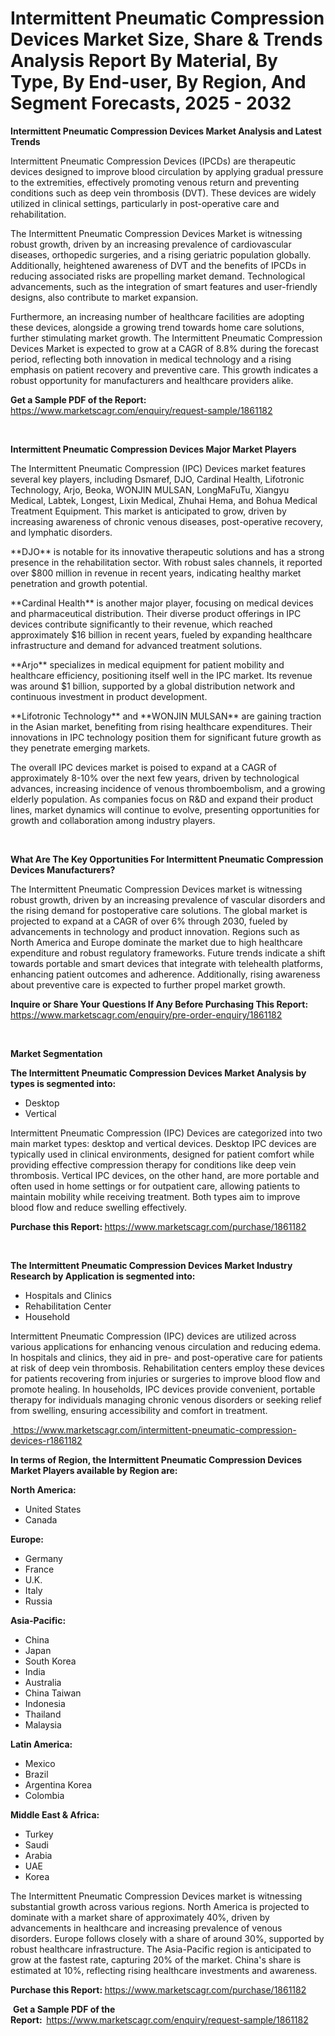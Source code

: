 <p><h1>Intermittent Pneumatic Compression Devices Market Size, Share & Trends Analysis Report By Material, By Type, By End-user, By Region, And Segment Forecasts, 2025 - 2032</h1></p><p><strong>Intermittent Pneumatic Compression Devices Market Analysis and Latest Trends</strong></p>
<p><p>Intermittent Pneumatic Compression Devices (IPCDs) are therapeutic devices designed to improve blood circulation by applying gradual pressure to the extremities, effectively promoting venous return and preventing conditions such as deep vein thrombosis (DVT). These devices are widely utilized in clinical settings, particularly in post-operative care and rehabilitation.</p><p>The Intermittent Pneumatic Compression Devices Market is witnessing robust growth, driven by an increasing prevalence of cardiovascular diseases, orthopedic surgeries, and a rising geriatric population globally. Additionally, heightened awareness of DVT and the benefits of IPCDs in reducing associated risks are propelling market demand. Technological advancements, such as the integration of smart features and user-friendly designs, also contribute to market expansion.</p><p>Furthermore, an increasing number of healthcare facilities are adopting these devices, alongside a growing trend towards home care solutions, further stimulating market growth. The Intermittent Pneumatic Compression Devices Market is expected to grow at a CAGR of 8.8% during the forecast period, reflecting both innovation in medical technology and a rising emphasis on patient recovery and preventive care. This growth indicates a robust opportunity for manufacturers and healthcare providers alike.</p></p>
<p><strong>Get a Sample PDF of the Report:&nbsp;</strong> <a href="https://www.marketscagr.com/enquiry/request-sample/1861182?utm_campaign=3457&utm_medium=2&utm_source=Github&utm_content=ia&utm_term=13042025&utm_id=intermittent-pneumatic-compression-devices">https://www.marketscagr.com/enquiry/request-sample/1861182</a></p>
<p>&nbsp;</p>
<p><strong>Intermittent Pneumatic Compression Devices Major Market Players</strong></p>
<p><p>The Intermittent Pneumatic Compression (IPC) Devices market features several key players, including Dsmaref, DJO, Cardinal Health, Lifotronic Technology, Arjo, Beoka, WONJIN MULSAN, LongMaFuTu, Xiangyu Medical, Labtek, Longest, Lixin Medical, Zhuhai Hema, and Bohua Medical Treatment Equipment. This market is anticipated to grow, driven by increasing awareness of chronic venous diseases, post-operative recovery, and lymphatic disorders.</p><p>**DJO** is notable for its innovative therapeutic solutions and has a strong presence in the rehabilitation sector. With robust sales channels, it reported over $800 million in revenue in recent years, indicating healthy market penetration and growth potential.</p><p>**Cardinal Health** is another major player, focusing on medical devices and pharmaceutical distribution. Their diverse product offerings in IPC devices contribute significantly to their revenue, which reached approximately $16 billion in recent years, fueled by expanding healthcare infrastructure and demand for advanced treatment solutions.</p><p>**Arjo** specializes in medical equipment for patient mobility and healthcare efficiency, positioning itself well in the IPC market. Its revenue was around $1 billion, supported by a global distribution network and continuous investment in product development.</p><p>**Lifotronic Technology** and **WONJIN MULSAN** are gaining traction in the Asian market, benefiting from rising healthcare expenditures. Their innovations in IPC technology position them for significant future growth as they penetrate emerging markets.</p><p>The overall IPC devices market is poised to expand at a CAGR of approximately 8-10% over the next few years, driven by technological advances, increasing incidence of venous thromboembolism, and a growing elderly population. As companies focus on R&D and expand their product lines, market dynamics will continue to evolve, presenting opportunities for growth and collaboration among industry players.</p></p>
<p>&nbsp;</p>
<p><strong>What Are The Key Opportunities For Intermittent Pneumatic Compression Devices Manufacturers?</strong></p>
<p><p>The Intermittent Pneumatic Compression Devices market is witnessing robust growth, driven by an increasing prevalence of vascular disorders and the rising demand for postoperative care solutions. The global market is projected to expand at a CAGR of over 6% through 2030, fueled by advancements in technology and product innovation. Regions such as North America and Europe dominate the market due to high healthcare expenditure and robust regulatory frameworks. Future trends indicate a shift towards portable and smart devices that integrate with telehealth platforms, enhancing patient outcomes and adherence. Additionally, rising awareness about preventive care is expected to further propel market growth.</p></p>
<p><strong>Inquire or Share Your Questions If Any Before Purchasing This Report:</strong> <a href="https://www.marketscagr.com/enquiry/pre-order-enquiry/1861182?utm_campaign=3457&utm_medium=2&utm_source=Github&utm_content=ia&utm_term=13042025&utm_id=intermittent-pneumatic-compression-devices">https://www.marketscagr.com/enquiry/pre-order-enquiry/1861182</a></p>
<p>&nbsp;</p>
<p><strong>Market Segmentation</strong></p>
<p><strong>The Intermittent Pneumatic Compression Devices Market Analysis by types is segmented into:</strong></p>
<p><ul><li>Desktop</li><li>Vertical</li></ul></p>
<p><p>Intermittent Pneumatic Compression (IPC) Devices are categorized into two main market types: desktop and vertical devices. Desktop IPC devices are typically used in clinical environments, designed for patient comfort while providing effective compression therapy for conditions like deep vein thrombosis. Vertical IPC devices, on the other hand, are more portable and often used in home settings or for outpatient care, allowing patients to maintain mobility while receiving treatment. Both types aim to improve blood flow and reduce swelling effectively.</p></p>
<p><strong>Purchase this Report:&nbsp;</strong><a href="https://www.marketscagr.com/purchase/1861182?utm_campaign=3457&utm_medium=2&utm_source=Github&utm_content=ia&utm_term=13042025&utm_id=intermittent-pneumatic-compression-devices">https://www.marketscagr.com/purchase/1861182</a></p>
<p>&nbsp;</p>
<p><strong>The Intermittent Pneumatic Compression Devices Market Industry Research by Application is segmented into:</strong></p>
<p><ul><li>Hospitals and Clinics</li><li>Rehabilitation Center</li><li>Household</li></ul></p>
<p><p>Intermittent Pneumatic Compression (IPC) devices are utilized across various applications for enhancing venous circulation and reducing edema. In hospitals and clinics, they aid in pre- and post-operative care for patients at risk of deep vein thrombosis. Rehabilitation centers employ these devices for patients recovering from injuries or surgeries to improve blood flow and promote healing. In households, IPC devices provide convenient, portable therapy for individuals managing chronic venous disorders or seeking relief from swelling, ensuring accessibility and comfort in treatment.</p></p>
<p><a href="https://www.marketscagr.com/intermittent-pneumatic-compression-devices-r1861182?utm_campaign=3457&utm_medium=2&utm_source=Github&utm_content=ia&utm_term=13042025&utm_id=intermittent-pneumatic-compression-devices">&nbsp;https://www.marketscagr.com/intermittent-pneumatic-compression-devices-r1861182</a></p>
<p><strong>In terms of Region, the Intermittent Pneumatic Compression Devices Market Players available by Region are:</strong></p>
<p>
    <p> <strong> North America: </strong>
        <ul>
            <li>United States</li>
            <li>Canada</li>
        </ul>
        </p> 
    <p> <strong> Europe: </strong>
        <ul>
            <li>Germany</li>
            <li>France</li>
            <li>U.K.</li>
            <li>Italy</li>
            <li>Russia</li>
        </ul>
        </p> 
    <p> <strong> Asia-Pacific: </strong>
        <ul>
            <li>China</li>
            <li>Japan</li>
            <li>South Korea</li>
            <li>India</li>
            <li>Australia</li>
            <li>China Taiwan</li>
            <li>Indonesia</li>
            <li>Thailand</li>
            <li>Malaysia</li>
        </ul>
        </p> 
    <p> <strong> Latin America: </strong>
        <ul>
            <li>Mexico</li>
            <li>Brazil</li>
            <li>Argentina Korea</li>
            <li>Colombia</li>
        </ul>
        </p> 
    <p> <strong> Middle East & Africa: </strong>
        <ul>
            <li>Turkey</li>
            <li>Saudi</li>
            <li>Arabia</li>
            <li>UAE</li>
            <li>Korea</li>
        </ul>
    </p>
    </p>
<p><p>The Intermittent Pneumatic Compression Devices market is witnessing substantial growth across various regions. North America is projected to dominate with a market share of approximately 40%, driven by advancements in healthcare and increasing prevalence of venous disorders. Europe follows closely with a share of around 30%, supported by robust healthcare infrastructure. The Asia-Pacific region is anticipated to grow at the fastest rate, capturing 20% of the market. China's share is estimated at 10%, reflecting rising healthcare investments and awareness.</p></p>
<p><strong>Purchase this Report: </strong><a href="https://www.marketscagr.com/purchase/1861182?utm_campaign=3457&utm_medium=2&utm_source=Github&utm_content=ia&utm_term=13042025&utm_id=intermittent-pneumatic-compression-devices">https://www.marketscagr.com/purchase/1861182</a></p>
<p>&nbsp;<strong>Get a Sample PDF of the Report:&nbsp;&nbsp;</strong><a href="https://www.marketscagr.com/enquiry/request-sample/1861182?utm_campaign=3457&utm_medium=2&utm_source=Github&utm_content=ia&utm_term=13042025&utm_id=intermittent-pneumatic-compression-devices">https://www.marketscagr.com/enquiry/request-sample/1861182</a></p>
<p><strong></strong></p>
<p><p></p><p></p><p></p></p>